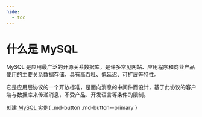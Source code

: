 ```yaml
---
hide:
  - toc
---
```


# 什么是 MySQL

MySQL 是应用最广泛的开源关系数据库，是许多常见网站、应用程序和商业产品使用的主要关系数据存储，具有高吞吐、低延迟、可扩展等特性。

它是应用层协议的一个开放标准，是面向消息的中间件而设计，基于此协议的客户端与数据库来传递消息，不受产品、开发语言等条件的限制。

[创建 MySQL 实例](../user-guide/create.md){ .md-button .md-button--primary }
